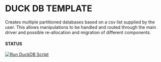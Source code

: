 # DUCK DB TEMPLATE

Creates multiple partitioned databases based on a csv list supplied by the user. This allows manipulations to be handled and routed through the main driver and possible re-allocation and migration of different components.

#### STATUS

[![Run DuckDB Script](https://github.com/uaineteine/duck_db_template/actions/workflows/start_server.yaml/badge.svg?branch=develop)](https://github.com/uaineteine/duck_db_template/actions/workflows/start_server.yaml)

